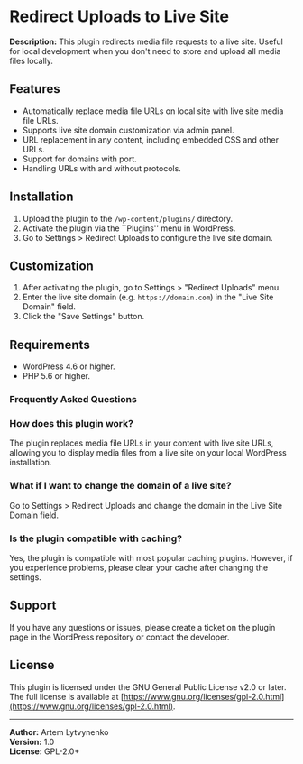 # Redirect Uploads to Live Site

**Description:**
This plugin redirects media file requests to a live site. Useful for local development when you don't need to store and upload all media files locally.

## Features
- Automatically replace media file URLs on local site with live site media file URLs.
- Supports live site domain customization via admin panel.
- URL replacement in any content, including embedded CSS and other URLs.
- Support for domains with port.
- Handling URLs with and without protocols.

## Installation
1. Upload the plugin to the `/wp-content/plugins/` directory.
2. Activate the plugin via the ``Plugins'' menu in WordPress.
3. Go to Settings > Redirect Uploads to configure the live site domain.

## Customization
1. After activating the plugin, go to Settings > "Redirect Uploads" menu.
2. Enter the live site domain (e.g. `https://domain.com`) in the "Live Site Domain" field.
3. Click the "Save Settings" button.

## Requirements
- WordPress 4.6 or higher.
- PHP 5.6 or higher.

### Frequently Asked Questions

### How does this plugin work?
The plugin replaces media file URLs in your content with live site URLs, allowing you to display media files from a live site on your local WordPress installation.

### What if I want to change the domain of a live site?
Go to Settings > Redirect Uploads and change the domain in the Live Site Domain field.

### Is the plugin compatible with caching?
Yes, the plugin is compatible with most popular caching plugins. However, if you experience problems, please clear your cache after changing the settings.

## Support
If you have any questions or issues, please create a ticket on the plugin page in the WordPress repository or contact the developer.

## License

This plugin is licensed under the GNU General Public License v2.0 or later. The full license is available at [https://www.gnu.org/licenses/gpl-2.0.html](https://www.gnu.org/licenses/gpl-2.0.html).

---

**Author:** Artem Lytvynenko  
**Version:** 1.0  
**License:** GPL-2.0+
